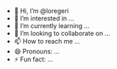 - 👋 Hi, I’m @loregeri
- 👀 I’m interested in ...
- 🌱 I’m currently learning ...
- 💞️ I’m looking to collaborate on ...
- 📫 How to reach me ...
- 😄 Pronouns: ...
- ⚡ Fun fact: ...

<!---
loregeri/loregeri is a ✨ special ✨ repository because its `README.md` (this file) appears on your GitHub profile.
You can click the Preview link to take a look at your changes.
--->
